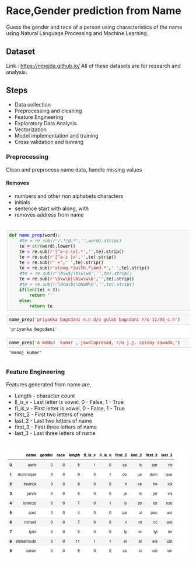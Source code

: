 # Race,Gender prediction from Name
Guess the gender and race of a person using characteristics of the name using Natural Language Processing and Machine Learning.

## Dataset
Link : https://mbejda.github.io/
All of these datasets are for research and analysis.

## Steps
* Data collection
* Preprocessing and cleaning
* Feature Engineering
* Exploratory Data Analysis
* Vectorization
* Model implementation and training
* Cross validation and tunning

### Preprocessing
Clean and preprocess name data, handle missing values
#### Removes
* numbers and other non alphabets characters
* initials
* sentence start with along, with
* removes address from name
## ![](/img/pre.png)
### Feature Engineering
Features generated from name are,
* Length - character count
* ll_is_v - Last letter is vowel, 0 - False, 1 - True
* fl_is_v - First letter is vowel, 0 - False, 1 - True
* first_2 - First two letters of name
* last_2 - Last two letters of name
* first_3 - First three letters of name
* last_3 - Last three letters of name
## ![](/img/fafter.png)
